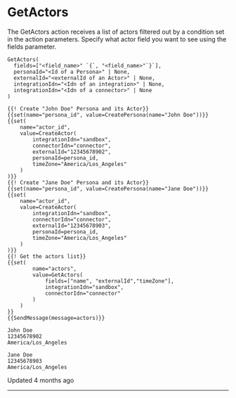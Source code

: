 # GetActors

The GetActors action receives a list of actors filtered out by a condition set in the action parameters. Specify what actor field you want to see using the fields parameter.

```
GetActors(
  fields=["<field_name>" `{`, "<field_name>"`}`],
  personaId="<Id of a Persona>" | None,
  externalId="<externalId of an Actor>" | None,
  integrationIdn="<Idn of an integration>" | None,
  integrationIdn="<Idn of a connector>" | None
)
```

```
{{! Create "John Doe" Persona and its Actor}}
{{set(name="persona_id", value=CreatePersona(name="John Doe"))}}
{{set(
    name="actor_id",
    value=CreateActor(
        integrationIdn="sandbox",
        connectorIdn="connector",
        externalId="12345678902",
        personaId=persona_id,
        timeZone="America/Los_Angeles"
    )
)}}
{{! Create "Jane Doe" Persona and its Actor}}
{{set(name="persona_id", value=CreatePersona(name="Jane Doe"))}}
{{set(
    name="actor_id",
    value=CreateActor(
        integrationIdn="sandbox",
        connectorIdn="connector",
        externalId="12345678903",
        personaId=persona_id,
        timeZone="America/Los_Angeles"
    )
)}}
{{! Get the actors list}}
{{set(
        name="actors",
        value=GetActors(
            fields=["name", "externalId","timeZone"],
            integrationIdn="sandbox",
            connectorIdn="connector"
        )
    )
}}
{{SendMessage(message=actors)}}
```

```
John Doe
12345678902
America/Los_Angeles

Jane Doe
12345678903
America/Los_Angeles
```

  

Updated 4 months ago

* * *
